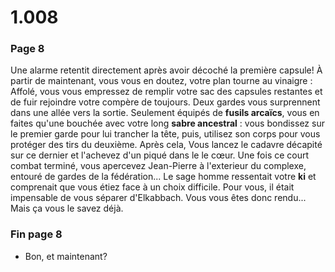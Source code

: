 # 1.008

### Page 8

Une alarme retentit directement après avoir décoché la première capsule! À partir de maintenant, vous vous en doutez, votre plan tourne au vinaigre : Affolé, vous vous empressez de remplir votre sac des capsules restantes et de fuir rejoindre votre compère de toujours. Deux gardes vous surprennent dans une allée vers la sortie. Seulement équipés de **fusils arcaïcs**, vous en faites qu'une bouchée avec votre long **sabre ancestral** : vous bondissez sur le premier garde pour lui trancher la tête, puis, utilisez son corps pour vous protéger des tirs du deuxième. Après cela, Vous lancez le cadavre décapité sur ce dernier et l'achevez d'un piqué dans le le cœur. Une fois ce court combat terminé, vous apercevez Jean-Pierre à l'exterieur du complexe, entouré de gardes de la fédération...  Le sage homme ressentait votre **ki** et comprenait que vous étiez face à un choix difficile. Pour vous, il était impensable de vous séparer d'Elkabbach. Vous vous êtes donc rendu... Mais ça vous le savez déjà.

### Fin page 8

* Bon, et maintenant?

